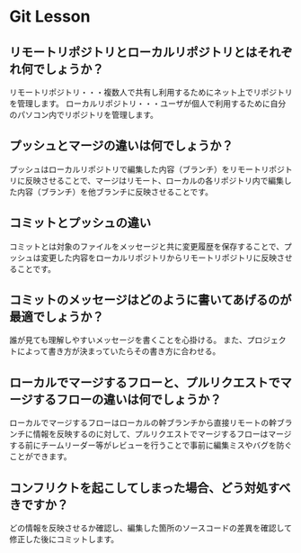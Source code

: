 # Git Lesson

## リモートリポジトリとローカルリポジトリとはそれぞれ何でしょうか？

リモートリポジトリ・・・複数人で共有し利用するためにネット上でリポジトリを管理します。
ローカルリポジトリ・・・ユーザが個人で利用するために自分のパソコン内でリポジトリを管理します。

## プッシュとマージの違いは何でしょうか？

プッシュはローカルリポジトリで編集した内容（ブランチ）をリモートリポジトリに反映させることで、マージはリモート、ローカルの各リポジトリ内で編集した内容（ブランチ）を他ブランチに反映させることです。

## コミットとプッシュの違い

コミットとは対象のファイルをメッセージと共に変更履歴を保存することで、プッシュは変更した内容をローカルリポジトリからリモートリポジトリに反映させることです。

## コミットのメッセージはどのように書いてあげるのが最適でしょうか？

誰が見ても理解しやすいメッセージを書くことを心掛ける。
また、プロジェクトによって書き方が決まっていたらその書き方に合わせる。

## ローカルでマージするフローと、プルリクエストでマージするフローの違いは何でしょうか？

ローカルでマージするフローはローカルの幹ブランチから直接リモートの幹ブランチに情報を反映するのに対して、プルリクエストでマージするフローはマージする前にチームリーダー等がレビューを行うことで事前に編集ミスやバグを防ぐことができます。

## コンフリクトを起こしてしまった場合、どう対処すべきですか？

どの情報を反映させるか確認し、編集した箇所のソースコードの差異を確認して修正した後にコミットします。